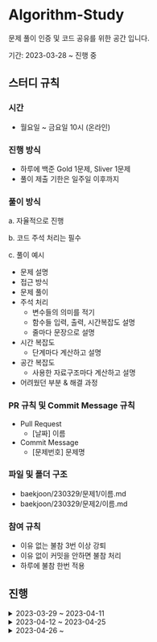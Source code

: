 # **Algorithm-Study**

문제 풀이 인증 및 코드 공유를 위한 공간 입니다.

기간: 2023-03-28 ~ 진행 중

## **스터디 규칙**

### **시간**

- 월요일 ~ 금요일 10시 (온라인)

### **진행 방식**

- 하루에 백준 Gold 1문제, Sliver 1문제
- 풀이 제출 기한은 일주일 이후까지

### **풀이 방식**

a. 자율적으로 진행

b. 코드 주석 처리는 필수

c. 풀이 예시

- 문제 설명
- 접근 방식
- 문제 풀이
- 주석 처리
    - 변수들의 의미를 적기
    - 함수들 입력, 출력, 시간복잡도 설명
    - 줄마다 문장으로 설명
- 시간 복잡도
    - 단계마다 계산하고 설명
- 공간 복잡도
    - 사용한 자료구조마다 계산하고 설명
- 어려웠던 부분 & 해결 과정

### **PR 규칙 및 Commit Message 규칙**

- Pull Request
    - [날짜] 이름
- Commit Message
    - [문제번호] 문제명

### **파일 및 폴더 구조**

- baekjoon/230329/문제1/이름.md
- baekjoon/230329/문제2/이름.md

### **참여 규칙**

- 이유 없는 불참 3번 이상 강퇴
- 이유 없이 커밋을 안하면 불참 처리
- 하루에 불참 한번 적용

## **진행**

<details>
<summary> 2023-03-29 ~ 2023-04-11 </summary>
<div markdown="1">

| 날짜 | 문제1 | 문제2 | 문제 풀이 |
| --- | --- | --- | --- |
| 2023-03-29 | [사회망 서비스(SNS)](https://www.acmicpc.net/problem/2533) | [효율적인 해킹](https://www.acmicpc.net/problem/1325) | [문제 풀이](./baekjoon/230329) |
| 2023-03-30 | [세 용액](https://www.acmicpc.net/problem/2473) | [RGB거리](https://www.acmicpc.net/problem/1149) | [문제 풀이](./baekjoon/230330) |
| 2023-03-31 | [계란으로 계란치기](https://www.acmicpc.net/problem/16987) | [설탕 배달](https://www.acmicpc.net/problem/2839) | [문제 풀이](./baekjoon/230331) |
| 2023-04-03 | [MST 게임](https://www.acmicpc.net/problem/16202) | [Z](https://www.acmicpc.net/problem/1074) | [문제 풀이](./baekjoon/230403) |
| 2023-04-04 | [파이프 옮기기 1](https://www.acmicpc.net/problem/17070) | [세 수 고르기](https://www.acmicpc.net/problem/1503) | [문제 풀이](./baekjoon/230404) |
| 2023-04-05 | [나무 위의 빗물](https://www.acmicpc.net/problem/17073) | [기타콘서트](https://www.acmicpc.net/problem/1497) | [문제 풀이](./baekjoon/230405) |
| 2023-04-06 | [뱀](https://www.acmicpc.net/problem/3190) | [N과 M (3)](https://www.acmicpc.net/problem/15651) | [문제 풀이](./baekjoon/230406) |
| 2023-04-07 | [두 배열의 합](https://www.acmicpc.net/problem/2143) | [뒤집기 II](https://www.acmicpc.net/problem/1455) | [문제 풀이](./baekjoon/230407) |
| 2023-04-10 | [소풍](https://www.acmicpc.net/problem/2026) | [유기농 배추](https://www.acmicpc.net/problem/1012) | [문제 풀이](./baekjoon/230410) |
| 2023-04-11 | [LCS 3](https://www.acmicpc.net/problem/1958) | [블로그](https://www.acmicpc.net/problem/21921) | [문제 풀이](./baekjoon/230411) |

</div>
</details>

    
<details>
<summary> 2023-04-12 ~ 2023-04-25 </summary>
<div markdown="1">

| 날짜 | 문제1 | 문제2 | 문제 풀이 |
| --- | --- | --- | --- |
| 2023-04-12 | [동전 분배](https://www.acmicpc.net/problem/1943) | [블로그2](https://www.acmicpc.net/problem/20365) | [문제 풀이](./baekjoon/230412) |
| 2023-04-13 | [십자가 2개 놓기](https://www.acmicpc.net/problem/17085) | [파일 정리](https://www.acmicpc.net/problem/20291) | [문제 풀이](./baekjoon/230413) |
|  2023-04-14 | [중량제한](https://www.acmicpc.net/problem/1939) | [상자의 균형](https://www.acmicpc.net/problem/20116) | [문제 풀이](./baekjoon/230414) |
| 2023-04-17 | [집합의 표현](https://www.acmicpc.net/problem/1717) | [진우의 달 여행 (Small)](https://www.acmicpc.net/problem/17484) | [문제 풀이](./baekjoon/230417) |
| 2023-04-18 | [1학년](https://www.acmicpc.net/problem/5557) | [별 찍기 - 19](https://www.acmicpc.net/problem/10994) | [문제 풀이](./baekjoon/230418) |
| 2023-04-19 | [떡장수와 호랑이](https://www.acmicpc.net/problem/16432) | [평행 우주](https://www.acmicpc.net/problem/17451) | [문제 풀이](./baekjoon/230419) |
| 2023-04-20 | [중첩 집합 모델](https://www.acmicpc.net/problem/19641) | [단어 뒤집기 2](https://www.acmicpc.net/problem/17413) | [문제 풀이](./baekjoon/230420) |
| 2023-04-21 | [드래곤 앤 던전](https://www.acmicpc.net/problem/16434) | [이건 꼭 풀어야 해!](https://www.acmicpc.net/problem/17390) | [문제 풀이](./baekjoon/230421) |
| 2023-04-24 | [택배 배송](https://www.acmicpc.net/problem/5972) | [세 개의 소수 문제](https://www.acmicpc.net/problem/11502) | [문제 풀이](./baekjoon/230424) |
| 2023-04-25 | [Guess](https://www.acmicpc.net/problem/1248) | [피보나치는 지겨웡~](https://www.acmicpc.net/problem/17175) | [문제 풀이](./baekjoon/230425) |

</div>
</details>


<details>
<summary> 2023-04-26 ~ </summary>
<div markdown="1">

| 날짜 | 문제1 | 문제2 | 문제 풀이 |
| --- | --- | --- | --- |
| 2023-04-26 |  |  |  |
|  |  |  |  |
|  |  |  |  |
|  |  |  |  |

</div>
</details>